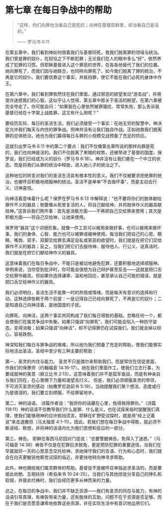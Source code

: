 # 第七章 在每日争战中的帮助

> “这样，你们向罪也当看自己是死的；向神在基督耶稣里，却当看自己是活的。”
>
> —— 罗马书 6:11

在第五章中，我们看到神如何借着我们与基督同死，救我们脱离罪的领域与统治。我们曾是罪的奴仆，在奴役之下不断犯罪；无论我们在人的眼中多么“好”，依然养成了犯罪的习惯。但耶稣基督进入这个罪恶的世界，在各各他替代了我们的位置。祂向罪死了，而我们因与祂联合，也同样向罪死了。如今我们脱离了罪的统治，不再是它的奴仆。我们要信靠这个事实，并抵挡罪，使它不能在我们必死的身体中作王。

在第六章中，我们看到罪依然住在我们里面，通过邪恶的欲望发动“游击战”，并用诡诈迷惑我们的心智。这似乎让人觉得，第五章中那关于圣洁的盼望，在第六章被完全夺走了。你可能会问：“如果我在心里依然被罪骚扰、常常失败，那么告诉我基督已经在十字架上战胜罪，这又有什么用呢？”

要经历实际、每日的圣洁生活，我们必须接受一个事实：在祂无穷的智慧中，神决定允许我们每天与内住的罪争战。但神并没有让我们独自作战。正如祂救我们脱离罪的总体统治，祂也为我们赢得每日与罪的小规模交战预备了充足的供应。

这就引出罗马书 6:11 中的第二个要点：我们不仅像第五章所说的那样向罪是死的，我们也向神是活的。我们不仅脱离了黑暗的权势，还被带进了基督的国度。保罗说，我们已经成为义的奴仆（罗马书 6:18）。神并没有让我们悬在一个中立的状态，而是将我们从罪的统治中释放，进入祂儿子的统治之下。


这种地位的转变对我们的圣洁生活具有根本性的意义。我们不仅被要求拒绝罪的统治，也被呼召积极地顺服神的统治。圣洁不是单单“不去做坏事”，而是主动去行义、讨神喜悦。

向神活着意味着什么呢？保罗在罗马书 6:13 中解释说：“也不要将你们的肢体献给罪作不义的器具；倒要像从死里复活的人，将自己献给神，并将肢体作义的器具献给神。”这告诉我们两件事：首先是消极方面——不再把自己交给罪来使用；其次是积极方面——将自己交给神，让祂来使用。

保罗用“器具”这个词很形象。就像一件工具可以被用来做好事，也可以被用来做坏事，我们的身体、心智、能力也可以被罪或被神使用。每当我们把自己的心思、眼睛、嘴唇、双手、双脚交给罪去满足自私或邪恶的欲望时，我们就是在把它们交给罪作不义的器具；反之，当我们用它们去服侍神、服侍他人、行公义、说真话时，我们就是在把它们献给神作义的器具。

这意味着我们在每日争战中，不能只是被动地避免犯罪，还要积极地选择顺服神。举例来说，当你受到批评时，你可能会很想为自己辩护甚至反击——这就是把口舌交给罪作器具。但如果你选择谦卑、温和地回应，甚至承认自己可能的错误，就是把口舌交给神作义的器具。

我们必须明白，圣洁生活不是靠一时的热情或情绪，而是每天有意识的选择和行动。这种选择依赖于两个前提：一是记得自己已经向罪死了，不再是它的奴仆；二是知道自己向神活着，是祂国度的子民。

向罪死、向神活，这两个事实共同构成了我们每日得胜的基础。忽略任何一个，都会使我们在属灵争战中失衡。如果只强调“向罪死”，我们可能会陷入一种防守姿态，变得消极；如果只强调“向神活”，却不记得罪仍在试探我们，我们就会掉以轻心，容易跌倒。

神深知我们每日与罪争战的艰难，所以祂为我们预备了充足的帮助，使我们能够实际地活出圣洁。圣经中至少有三种主要的帮助：

第一，圣灵的内住与能力。
圣灵不只是偶尔来帮助我们，而是常住在信徒里面，作我们的保惠师（约翰福音 14:16-17）。祂在我们里面作工，使我们立志行事，为要成就神的美意（腓立比书 2:13）。这意味着我们并不是孤军奋战，而是有神亲自与我们同在，在心里赐下力量和渴望去行义。
但是，我们必须顺服圣灵的带领，不可消灭圣灵的感动（帖撒罗尼迦前书 5:19）。当祂提醒我们某个想法、态度或行为是错误的，我们要立刻顺服，不给罪留地步。

第二，神的话语。
诗篇作者说：“我将你的话藏在心里，免得我得罪你。”（诗篇 119:11）神的话语不仅教导我们什么是罪、什么是义，也在试探来临时提醒我们真理，使我们能够用神的应许抵挡谎言。耶稣在旷野受试探时，就是用“经上记着说”来击退撒但（马太福音 4:1-11）。因此，若我们想在每日争战中得胜，就必须不断读经、默想，并将神的话语内化为我们思想和反应的一部分。

第三，祷告。
耶稣在客西马尼园对门徒说：“总要警醒祷告，免得入了迷惑。”（马可福音 14:38）祷告不仅是在犯罪后求赦免，更是预防犯罪的重要途径。当我们在早晨就将一天的心思意念交托给神，求祂保守我们的言语、行为和心态时，我们就会在白天更敏锐地察觉试探的临近，并更快地转向神寻求帮助。

此外，神也赐给我们属灵群体的帮助。基督徒不是被呼召单独追求圣洁的，而是要彼此劝勉、互相扶持（希伯来书 10:24-25）。当我们与其他信徒分享自己的挣扎和软弱，并彼此代祷时，我们会经历更多从神而来的力量。

总之，在每日的争战中，我们并不缺乏资源——我们有圣灵的同在与能力，有神的话语引导真理，有祷告带来力量，还有肢体的互助。问题不在于资源是否足够，而在于我们是否愿意谦卑地依靠这些资源，并在实际生活中有意识地运用它们。
